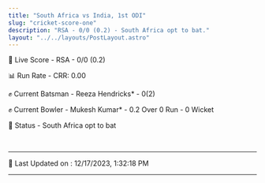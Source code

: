 ```yaml
---
title: "South Africa vs India, 1st ODI"
slug: "cricket-score-one"
description: "RSA - 0/0 (0.2) - South Africa opt to bat."
layout: "../../layouts/PostLayout.astro"
---
```


🔴 Live Score - RSA - 0/0 (0.2)  

📊 Run Rate - CRR: 0.00  

✊ Current Batsman - Reeza Hendricks* - 0(2)  

✊ Current Bowler - Mukesh Kumar* - 0.2 Over 0 Run - 0 Wicket  

📑 Status - South Africa opt to bat

<br />

***

📝 Last Updated on : 12/17/2023, 1:32:18 PM

***

